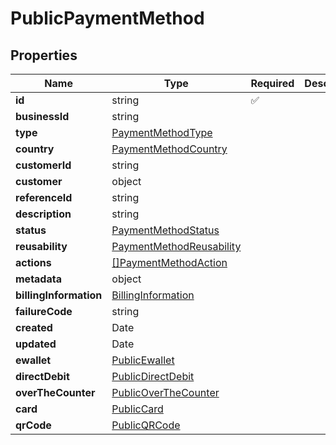 # PublicPaymentMethod



## Properties

| Name | Type | Required | Description |
| ------------ | ------------- | ------------- | ------------- |
| **id** | string | ✅ |  |
**businessId** | string |  |  |
**type** | [PaymentMethodType](PaymentMethodType.md) |  |  |
**country** | [PaymentMethodCountry](PaymentMethodCountry.md) |  |  |
**customerId** | string |  |  |
**customer** | object |  |  |
**referenceId** | string |  |  |
**description** | string |  |  |
**status** | [PaymentMethodStatus](PaymentMethodStatus.md) |  |  |
**reusability** | [PaymentMethodReusability](PaymentMethodReusability.md) |  |  |
**actions** | [[]PaymentMethodAction](PaymentMethodAction.md) |  |  |
**metadata** | object |  |  |
**billingInformation** | [BillingInformation](BillingInformation.md) |  |  |
**failureCode** | string |  |  |
**created** | Date |  |  |
**updated** | Date |  |  |
**ewallet** | [PublicEwallet](PublicEwallet.md) |  |  |
**directDebit** | [PublicDirectDebit](PublicDirectDebit.md) |  |  |
**overTheCounter** | [PublicOverTheCounter](PublicOverTheCounter.md) |  |  |
**card** | [PublicCard](PublicCard.md) |  |  |
**qrCode** | [PublicQRCode](PublicQRCode.md) |  |  |


